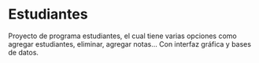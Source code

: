 # Estudiantes
Proyecto de programa estudiantes, el cual tiene varias opciones como agregar estudiantes, eliminar, agregar notas... Con interfaz gráfica y bases de datos.
